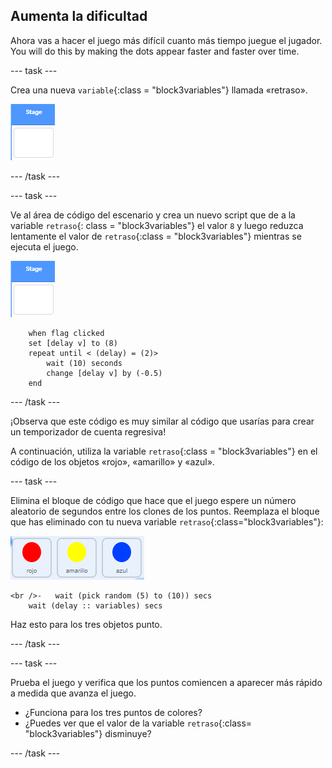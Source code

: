 ## Aumenta la dificultad

Ahora vas a hacer el juego más difícil cuanto más tiempo juegue el jugador. You will do this by making the dots appear faster and faster over time.

\--- task \---

Crea una nueva `variable`{:class = "block3variables"} llamada «retraso».

![Objeto escenario](images/stage-sprite.png)

\--- /task \---

\--- task \---

Ve al área de código del escenario y crea un nuevo script que de a la variable `retraso`{: class = "block3variables"} el valor `8` y luego reduzca lentamente el valor de `retraso`{:class = "block3variables"} mientras se ejecuta el juego.

![Objeto escenario](images/stage-sprite.png)

```blocks3
    when flag clicked
    set [delay v] to (8)
    repeat until < (delay) = (2)>
        wait (10) seconds
        change [delay v] by (-0.5)
    end
```

\--- /task \---

¡Observa que este código es muy similar al código que usarías para crear un temporizador de cuenta regresiva!

A continuación, utiliza la variable `retraso`{:class = "block3variables"} en el código de los objetos «rojo», «amarillo» y «azul».

\--- task \---

Elimina el bloque de código que hace que el juego espere un número aleatorio de segundos entre los clones de los puntos. Reemplaza el bloque que has eliminado con tu nueva variable `retraso`{:class="block3variables"}:

![captura de pantalla](images/all-dots.png)

```blocks3
<br />-   wait (pick random (5) to (10)) secs
    wait (delay :: variables) secs
```

Haz esto para los tres objetos punto.

\--- /task \---

\--- task \---

Prueba el juego y verifica que los puntos comiencen a aparecer más rápido a medida que avanza el juego.

+ ¿Funciona para los tres puntos de colores?
+ ¿Puedes ver que el valor de la variable `retraso`{:class= "block3variables"} disminuye?

\--- /task \---